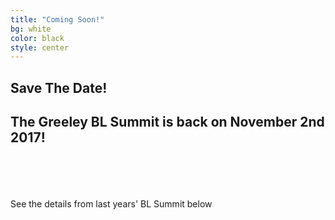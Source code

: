 ```yaml
---
title: "Coming Soon!"
bg: white
color: black
style: center
---
```


## Save The Date!

<i class="fa fa-calendar-check-o" aria-hidden="true"></i>

## The Greeley BL Summit is back on November 2nd 2017!
<br><br><br><br>
See the details from last years' BL Summit below
